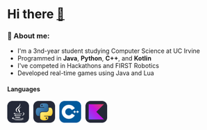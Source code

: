 # Hi there [👋](https://github.com/TheDudeThatCode/TheDudeThatCode/blob/master/Assets/Hi.gif)

<!--
**Blue-Berri/Blue-Berri** is a ✨ _special_ ✨ repository because its `README.md` (this file) appears on your GitHub profile.

Here are some ideas to get you started:

- 🔭 I’m currently working on ...
- 🌱 I’m currently learning ...
- 👯 I’m looking to collaborate on ...
- 🤔 I’m looking for help with ...
- 💬 Ask me about ...
- 📫 How to reach me: ...
- 😄 Pronouns: ...
- ⚡ Fun fact: ...
-->

### 📸 About me:
- I'm a 3nd-year student studying Computer Science at UC Irvine
- Programmed in **Java**, **Python**, **C++**, and **Kotlin**
- I've competed in Hackathons and FIRST Robotics
- Developed real-time games using Java and Lua

#### Languages
<div style="display: flex; gap: 10px;">
  <img src="https://github.com/tandpfun/skill-icons/blob/main/icons/Java-Dark.svg" alt="Java Icon" width="50" />
  <img src="https://github.com/tandpfun/skill-icons/blob/main/icons/Python-Dark.svg" alt="Python Icon" width="50" />
  <img src="https://github.com/tandpfun/skill-icons/blob/main/icons/CPP.svg" alt="C++ Icon" width="50" />
  <img src="https://github.com/tandpfun/skill-icons/blob/main/icons/Kotlin-Dark.svg" alt="Kotlin Icon" width="50" />
</div>
